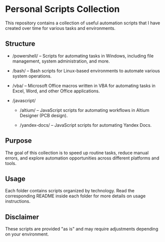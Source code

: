 # Personal Scripts Collection

This repository contains a collection of useful automation scripts that I have created over time for various tasks and environments.

## Structure
- /powershell/ – Scripts for automating tasks in Windows, including file management, system administration, and more.

- /bash/ – Bash scripts for Linux-based environments to automate various system operations.

- /vba/ – Microsoft Office macros written in VBA for automating tasks in Excel, Word, and other Office applications.

- /javascript/

  - /altium/ – JavaScript scripts for automating workflows in Altium Designer (PCB design).

  - /yandex-docs/ – JavaScript scripts for automating Yandex Docs.

## Purpose
The goal of this collection is to speed up routine tasks, reduce manual errors, and explore automation opportunities across different platforms and tools.

## Usage
Each folder contains scripts organized by technology. Read the corresponding README inside each folder for more details on usage instructions.

## Disclaimer
These scripts are provided "as is" and may require adjustments depending on your environment.